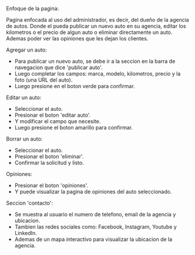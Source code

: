Enfoque de la pagina:

Pagina enfocada al uso del administrador, es decir, del dueño de la agencia de autos. Donde el pueda publicar un nuevo auto en su agencia, editar los kilometros o el precio de algun auto o eliminar directamente un auto. Ademas poder ver las opiniones que les dejan los clientes.

Agregar un auto:

- Para publicar un nuevo auto, se debe ir a la seccion en la barra de navegacion que dice 'publicar auto'.
- Luego completar los campos: marca, modelo, kilometros, precio y la foto (una URL del auto).
- Luego presione en el boton verde para confirmar.

Editar un auto:

- Seleccionar el auto.
- Presionar el boton 'editar auto'.
- Y modificar el campo que necesite.
- Luego presione el boton amarillo para confirmar.

Borrar un auto:

- Seleccionar el auto.
- Presionar el boton 'eliminar'.
- Confirmar la solicitud y listo.

Opiniones:

- Presionar el boton 'opiniones'.
- Y puede visualizar la pagina de opiniones del auto seleccionado.

Seccion 'contacto':

- Se muestra al usuario el numero de telefono, email de la agencia y ubicacion.
- Tambien las redes sociales como: Facebook, Instagram, Youtube y LinkedIn.
- Ademas de un mapa interactivo para visualizar la ubicacion de la agencia.
